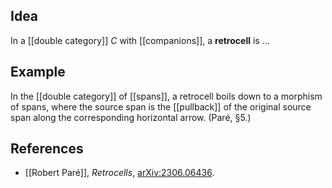 ## Idea

In a [[double category]] $C$ with [[companions]], a __retrocell__ is …

## Example

In the [[double category]] of [[spans]], a retrocell boils down to a morphism of spans, where the source span is the [[pullback]] of the original source span along the corresponding horizontal arrow.  (Paré, §5.)

## References

* [[Robert Paré]], _Retrocells_, [arXiv:2306.06436](https://arxiv.org/abs/2306.06436).

